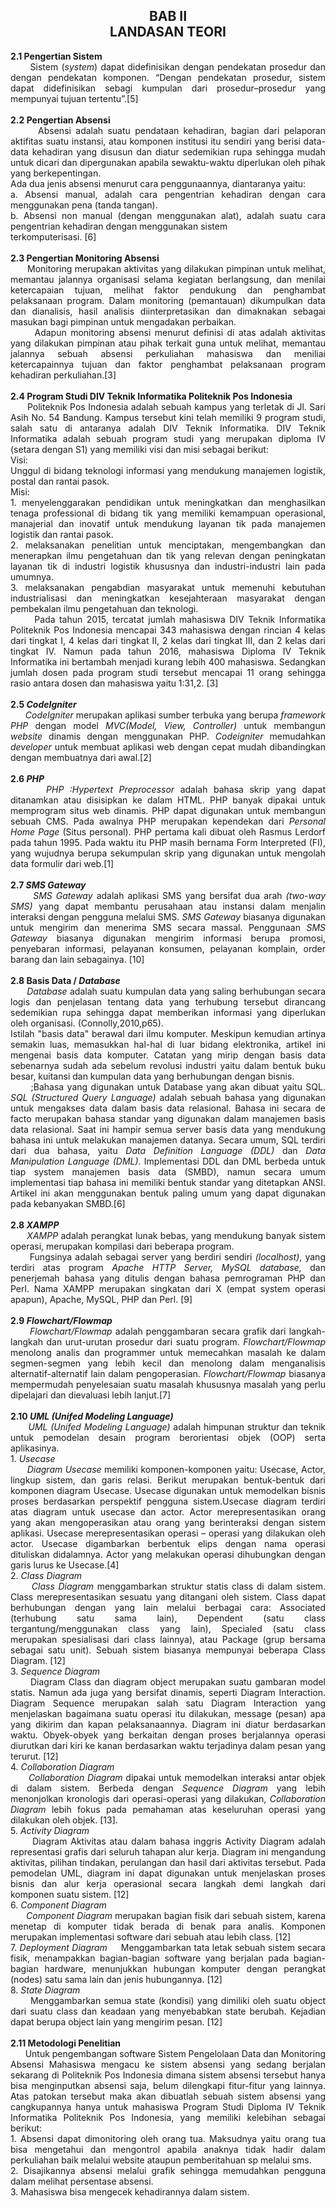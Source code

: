 <h2 align="center">BAB II<br>LANDASAN TEORI<br></h2>
<p align="justify">
<strong>2.1	Pengertian Sistem</strong><br>
&nbsp;&nbsp;&nbsp;&nbsp;&nbsp;&nbsp;Sistem (<i>system</i>) dapat didefinisikan dengan pendekatan prosedur dan dengan pendekatan komponen. “Dengan pendekatan prosedur, sistem dapat didefinisikan sebagi kumpulan dari prosedur–prosedur yang mempunyai tujuan tertentu”.[5]<br> 
<br>
<strong>2.2	Pengertian Absensi</strong><br>
&nbsp;&nbsp;&nbsp;&nbsp;&nbsp;&nbsp;Absensi adalah suatu pendataan kehadiran, bagian dari pelaporan aktifitas suatu instansi, atau komponen institusi itu sendiri yang berisi data-data kehadiran yang disusun dan diatur sedemikian rupa sehingga mudah untuk dicari dan dipergunakan apabila sewaktu-waktu diperlukan oleh pihak yang berkepentingan.<br>
Ada dua jenis absensi menurut cara penggunaannya, diantaranya yaitu:<br>
a.	Absensi manual, adalah cara pengentrian kehadiran dengan cara menggunakan pena (tanda tangan).<br>
b.	Absensi non manual (dengan menggunakan alat), adalah suatu cara pengentrian kehadiran dengan menggunakan sistem<br> terkomputerisasi. [6]<br>
<br>
<strong>2.3	Pengertian Monitoring Absensi</strong><br>
&nbsp;&nbsp;&nbsp;&nbsp;&nbsp;&nbsp;Monitoring merupakan aktivitas yang dilakukan pimpinan untuk melihat, memantau jalannya organisasi selama kegiatan berlangsung, dan menilai ketercapaian tujuan, melihat faktor pendukung dan penghambat pelaksanaan program. Dalam monitoring (pemantauan) dikumpulkan data dan dianalisis, hasil analisis diinterpretasikan dan dimaknakan sebagai masukan bagi pimpinan untuk mengadakan perbaikan.<br>
&nbsp;&nbsp;&nbsp;&nbsp;&nbsp;&nbsp;Adapun monitoring absensi menurut definisi di atas adalah aktivitas yang dilakukan pimpinan atau pihak terkait guna untuk melihat, memantau jalannya sebuah absensi perkuliahan mahasiswa dan meniliai ketercapainnya tujuan dan faktor penghambat pelaksanaan program kehadiran perkuliahan.[3]<br>
<br>
<strong>2.4	Program Studi DIV Teknik Informatika Politeknik Pos Indonesia</strong><br>
&nbsp;&nbsp;&nbsp;&nbsp;&nbsp;&nbsp;Politeknik Pos Indonesia adalah sebuah kampus yang terletak di Jl. Sari Asih No. 54 Bandung. Kampus tersebut kini telah memiliki 9 program studi, salah satu di antaranya adalah DIV Teknik Informatika. 
DIV Teknik Informatika adalah sebuah program studi yang merupakan diploma IV (setara dengan S1) yang memiliki visi dan misi sebagai berikut:<br>
Visi: <br>
Unggul di bidang teknologi informasi yang mendukung manajemen  logistik, postal dan rantai pasok. <br>
Misi: <br>
1. menyelenggarakan pendidikan untuk meningkatkan dan menghasilkan tenaga professional di bidang tik yang memiliki kemampuan operasional, manajerial dan inovatif untuk mendukung layanan tik pada manajemen logistik dan rantai pasok.<br>
2. melaksanakan penelitian untuk menciptakan, mengembangkan dan menerapkan ilmu pengetahuan dan tik yang relevan dengan peningkatan layanan tik di industri logistik khususnya dan industri-industri lain pada umumnya.<br>
3. melaksanakan pengabdian masyarakat untuk memenuhi kebutuhan industrialisasi dan meningkatkan kesejahteraan masyarakat dengan pembekalan ilmu pengetahuan dan teknologi. <br>
&nbsp;&nbsp;&nbsp;&nbsp;&nbsp;&nbsp;Pada tahun 2015, tercatat jumlah mahasiswa DIV Teknik Informatika Politeknik Pos Indonesia mencapai 343 mahasiswa dengan rincian 4 kelas dari tingkat I, 4 kelas dari tingkat II, 2 kelas dari tingkat III, dan 2 kelas dari tingkat IV. Namun pada tahun 2016, mahasiswa Diploma IV Teknik Informatika ini bertambah menjadi kurang lebih 400 mahasiswa. Sedangkan jumlah dosen pada program studi tersebut mencapai 11 orang sehingga rasio antara dosen dan mahasiswa yaitu 1:31,2. [3]
<br>
<br>
<strong>2.5	<i>CodeIgniter</i></strong><br>
&nbsp;&nbsp;&nbsp;&nbsp;&nbsp;&nbsp;<i>CodeIgniter</i> merupakan aplikasi sumber terbuka yang berupa <i>framework PHP</i> dengan model <i>MVC(Model, View, Controller)</i> untuk membangun <i>website</i> dinamis dengan menggunakan PHP.  <i>Codeigniter</i> memudahkan <i>developer</i> untuk membuat aplikasi web dengan cepat mudah dibandingkan dengan membuatnya dari awal.[2] <br>
<br>
<strong>2.6	<i>PHP</i></strong><br>
&nbsp;&nbsp;&nbsp;&nbsp;&nbsp;&nbsp;<i>PHP :Hypertext Preprocessor</i> adalah bahasa skrip yang dapat ditanamkan atau disisipkan ke dalam HTML. PHP banyak dipakai untuk memprogram situs web dinamis. PHP dapat digunakan untuk membangun sebuah CMS. Pada awalnya PHP merupakan kependekan dari <i>Personal Home Page</i> (Situs personal). PHP pertama kali dibuat oleh Rasmus Lerdorf pada tahun 1995. Pada waktu itu PHP masih bernama Form Interpreted (FI), yang wujudnya berupa sekumpulan skrip yang digunakan untuk mengolah data formulir dari web.[1] <br>
<br>
<strong>2.7	<i>SMS Gateway</i></strong><br>
&nbsp;&nbsp;&nbsp;&nbsp;&nbsp;&nbsp;<i>SMS Gateway</i> adalah aplikasi SMS yang bersifat dua arah <i>(two-way SMS)</i> yang dapat membantu perusahaan atau instansi dalam menjalin interaksi dengan pengguna melalui SMS. <i>SMS Gateway</i> biasanya digunakan untuk mengirim dan menerima SMS secara massal. Penggunaan <i>SMS Gateway</i> biasanya digunakan mengirim informasi berupa promosi, penyebaran informasi, pelayanan konsumen, pelayanan komplain, order barang dan lain sebagainya. [10]<br>
<br>
<strong>2.8	Basis Data / <i>Database</i></strong><br>
&nbsp;&nbsp;&nbsp;&nbsp;&nbsp;&nbsp;<i>Database</i> adalah suatu kumpulan data yang saling berhubungan secara logis dan penjelasan tentang data yang terhubung tersebut dirancang sedemikian rupa sehingga dapat memberikan informasi yang diperlukan oleh organisasi. (Connolly,2010,p65).<br>
Istilah "basis data" berawal dari ilmu komputer. Meskipun kemudian artinya semakin luas, memasukkan hal-hal di luar bidang elektronika, artikel ini mengenai basis data komputer. Catatan yang mirip dengan basis data sebenarnya sudah ada sebelum revolusi industri yaitu dalam bentuk buku besar, kuitansi dan kumpulan data yang berhubungan dengan bisnis.<br>
&nbsp;&nbsp;&nbsp;&nbsp;&nbsp;&nbsp;;Bahasa yang digunakan untuk Database yang akan dibuat yaitu SQL. <i>SQL (Structured Query Language)</i> adalah sebuah bahasa yang digunakan untuk mengakses data dalam basis data relasional. Bahasa ini secara de facto merupakan bahasa standar yang digunakan dalam manajemen basis data relasional. Saat ini hampir semua server basis data yang mendukung bahasa ini untuk melakukan manajemen datanya.
Secara umum, SQL terdiri dari dua bahasa, yaitu <i>Data Definition Language (DDL)</i> dan <i>Data Manipulation Language (DML)</i>. Implementasi DDL dan DML berbeda untuk tiap system manajemen basis data (SMBD),  namun secara umum implementasi tiap bahasa ini memiliki bentuk standar yang ditetapkan ANSI. Artikel ini akan menggunakan bentuk paling umum yang dapat digunakan pada kebanyakan SMBD.[6] <br>
<br>
<strong>2.8	<i>XAMPP</i></strong><br>
&nbsp;&nbsp;&nbsp;&nbsp;&nbsp;&nbsp;<i>XAMPP</i> adalah perangkat lunak bebas, yang mendukung banyak sistem operasi, merupakan kompilasi dari beberapa program.<br>
&nbsp;&nbsp;&nbsp;&nbsp;&nbsp;&nbsp;Fungsinya adalah sebagai server yang berdiri sendiri <i>(localhost)</i>, yang terdiri atas program <i>Apache HTTP Server, MySQL database,</i> dan penerjemah bahasa yang ditulis dengan bahasa pemrograman PHP dan Perl. Nama XAMPP merupakan singkatan dari X (empat system operasi apapun), Apache, MySQL, PHP dan Perl. [9] <br>
<br>
<strong>2.9	<i>Flowchart/Flowmap</i></strong><br>
&nbsp;&nbsp;&nbsp;&nbsp;&nbsp;&nbsp;<i>Flowchart/Flowmap</i> adalah penggambaran secara grafik dari langkah-langkah dan urut-urutan prosedur dari suatu program. <i>Flowchart/Flowmap</i> menolong analis dan programmer untuk memecahkan masalah ke dalam segmen-segmen yang lebih kecil dan menolong dalam menganalisis alternatif-alternatif lain dalam pengoperasian. <i>Flowchart/Flowmap</i> biasanya mempermudah penyelesaian suatu masalah khususnya masalah yang perlu dipelajari dan dievaluasi lebih lanjut.[7] <br>
<br>
<strong>2.10	<i>UML (Unifed Modeling Language)</i></strong><br>
&nbsp;&nbsp;&nbsp;&nbsp;&nbsp;&nbsp;<i>UML (Unifed Modeling Language)</i> adalah himpunan struktur dan teknik untuk pemodelan desain program berorientasi objek (OOP) serta aplikasinya.<br>
1.	<i>Usecase</i><br>
&nbsp;&nbsp;&nbsp;&nbsp;&nbsp;&nbsp;<i>Diagram Usecase</i> memiliki komponen-komponen yaitu: Usecase, Actor, lingkup sistem, dan garis relasi. Berikut merupakan bentuk-bentuk dari komponen diagram Usecase. Usecase digunakan untuk memodelkan bisnis proses berdasarkan perspektif pengguna sistem.Usecase diagram terdiri atas diagram untuk usecase dan actor. Actor merepresentasikan orang yang akan mengoperasikan atau orang yang berinteraksi dengan sistem aplikasi. Usecase merepresentasikan operasi – operasi yang dilakukan oleh actor. Usecase digambarkan berbentuk elips dengan nama operasi dituliskan didalamnya. Actor yang melakukan operasi dihubungkan dengan garis lurus ke Usecase.[4]<br>
2.	<i>Class Diagram</i><br>
&nbsp;&nbsp;&nbsp;&nbsp;&nbsp;&nbsp;<i>Class Diagram</i> menggambarkan struktur statis class di dalam sistem. Class merepresentasikan sesuatu yang ditangani oleh sistem. Class dapat berhubungan dengan yang lain melalui berbagai cara: Associated (terhubung satu sama lain), Dependent (satu class tergantung/menggunakan class yang lain), Specialed (satu class merupakan spesialisasi dari class lainnya), atau Package (grup bersama sebagai satu unit). Sebuah sistem biasanya mempunyai beberapa Class Diagram. [12]<br>
3.	<i>Sequence Diagram</i><br>
&nbsp;&nbsp;&nbsp;&nbsp;&nbsp;&nbsp;Diagram Class dan diagram object merupakan suatu gambaran model statis. Namun ada juga yang bersifat dinamis, seperti Diagram Interaction. Diagram Sequence merupakan salah satu Diagram Interaction yang menjelaskan bagaimana suatu operasi itu dilakukan, message (pesan) apa yang dikirim dan kapan pelaksanaannya. Diagram ini diatur berdasarkan waktu. Obyek-obyek yang berkaitan dengan proses berjalannya operasi diurutkan dari kiri ke kanan berdasarkan waktu terjadinya dalam pesan yang terurut. [12]<br>
4.	<i>Collaboration Diagram</i><br>
&nbsp;&nbsp;&nbsp;&nbsp;&nbsp;&nbsp;<i>Collaboration Diagram</i> dipakai untuk memodelkan interaksi antar objek di dalam sistem. Berbeda dengan <i>Sequence Diagram</i> yang lebih menonjolkan kronologis dari operasi-operasi yang dilakukan, <i>Collaboration Diagram</i> lebih fokus pada pemahaman atas keseluruhan operasi yang dilakukan oleh objek. [13].<br>
5.	<i>Activity Diagram</i><br>
&nbsp;&nbsp;&nbsp;&nbsp;&nbsp;&nbsp;Diagram Aktivitas atau dalam bahasa inggris Activity Diagram adalah representasi grafis dari seluruh tahapan alur kerja. Diagram ini mengandung aktivitas, pilihan tindakan, perulangan dan hasil dari aktivitas tersebut. Pada pemodelan UML, diagram ini dapat digunakan untuk menjelaskan proses bisnis dan alur kerja operasional secara langkah demi langkah dari komponen suatu sistem. [12]<br>
6.	<i>Component Diagram</i><br>
&nbsp;&nbsp;&nbsp;&nbsp;&nbsp;&nbsp;<i>Component Diagram</i> merupakan bagian fisik dari sebuah sistem, karena menetap di komputer tidak berada di benak para analis. Komponen merupakan implementasi software dari sebuah atau lebih class. [12]<br>
7.	<i>Deployment Diagram</i>
&nbsp;&nbsp;&nbsp;&nbsp;Menggambarkan tata letak sebuah sistem secara fisik, menampakkan bagian-bagian software yang berjalan pada bagian-bagian hardware, menunjukkan hubungan komputer dengan perangkat (nodes) satu sama lain dan jenis hubungannya. [12]<br>
8.	<i>State Diagram</i> <br>
&nbsp;&nbsp;&nbsp;&nbsp;&nbsp;&nbsp;Menggambarkan semua state (kondisi) yang dimiliki oleh suatu object dari suatu class dan keadaan yang menyebabkan state berubah. Kejadian dapat berupa object lain yang mengirim pesan. [12] <br>
<br>
<strong>2.11	Metodologi Penelitian</strong> <br>
&nbsp;&nbsp;&nbsp;&nbsp;&nbsp;&nbsp;Untuk pengembangan software Sistem Pengelolaan Data dan Monitoring Absensi Mahasiswa mengacu ke sistem absensi yang sedang berjalan sekarang di Politeknik Pos Indonesia dimana sistem absensi tersebut hanya bisa menginputkan absensi saja, belum dilengkapi fitur-fitur yang lainnya. Atas patokan tersebut maka akan dibuatlah sebuah sistem absensi yang cangkupannya hanya untuk mahasiswa Program Studi Diploma IV Teknik Informatika Politeknik Pos Indonesia, yang memiliki kelebihan sebagai berikut:<br>
1.	Absensi dapat dimonitoring oleh orang tua. Maksudnya yaitu orang tua bisa mengetahui dan mengontrol apabila anaknya tidak hadir dalam perkuliahan baik melalui website ataupun pemberitahuan sp melalui sms.<br>
2.	Disajikannya absensi melalui grafik sehingga memudahkan pengguna dalam melihat persentase absensi.<br>
3.	Mahasiswa bisa mengecek kehadirannya dalam sistem.<br>
<br>

</p>
